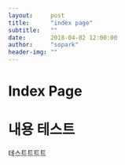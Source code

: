 ```yaml
---
layout:     post
title:      "index page"
subtitle:   ""
date:       2018-04-02 12:00:00
author:     "sopark"
header-img: ""
---
```


# Index Page

내용 테스트
=========

테스트트트트
